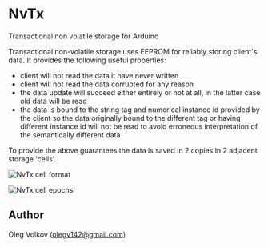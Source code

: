 # NvTx
Transactional non volatile storage for Arduino

Transactional non-volatile storage uses EEPROM for reliably storing
client's data. It provides the following useful properties:
 - client will not read the data it have never written
 - client will not read the data corrupted for any reason
 - the data update will succeed either entirely or not at all, in the latter
   case old data will be read
 - the data is bound to the string tag and numerical instance id provided by the
   client so the data originally bound to the different tag or having different instance id will not
   be read to avoid erroneous interpretation of the semantically different data
 
To provide the above guarantees the data is saved in 2 copies in 2 adjacent
storage 'cells'.

![NvTx cell format](https://github.com/olegv142/NvTx/blob/master/doc/NvTx.jpg)

![NvTx cell epochs](https://github.com/olegv142/NvTx/blob/master/doc/NvTxEpochs.jpg)


## Author

Oleg Volkov (olegv142@gmail.com)
